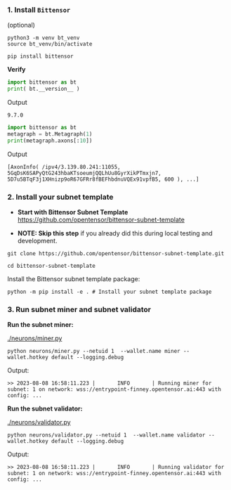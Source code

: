 

### 1. Install `Bittensor`
(optional)
``` 
python3 -m venv bt_venv
source bt_venv/bin/activate
```

```
pip install bittensor
```

**Verify**
``` python
import bittensor as bt
print( bt.__version__ )
```
Output
```
9.7.0

```

``` python
import bittensor as bt
metagraph = bt.Metagraph(1)
print(metagraph.axons[:10])
```

Output
```
[AxonInfo( /ipv4/3.139.80.241:11055, 5GqDsK6SAPyQtG243hbaKTsoeumjQQLhUu8GyrXikPTmxjn7, 5D7u5BTqF3j1XHnizp9oR67GFRr8fBEFhbdnuVQEx91vpfB5, 600 ), ...]

```

### 2. Install your subnet template
- **Start with Bittensor Subnet Template**
https://github.com/opentensor/bittensor-subnet-template

- **NOTE: Skip this step** if you already did this during local testing and development.
```
git clone https://github.com/opentensor/bittensor-subnet-template.git 
```

```
cd bittensor-subnet-template
```

Install the Bittensor subnet template package:
```
python -m pip install -e . # Install your subnet template package
```

### 3. Run subnet miner and subnet validator
**Run the subnet miner:**

[./neurons/miner.py](./neurons/miner.py)
```
python neurons/miner.py --netuid 1  --wallet.name miner --wallet.hotkey default --logging.debug
```

Output:
```
>> 2023-08-08 16:58:11.223 |       INFO       | Running miner for subnet: 1 on network: wss://entrypoint-finney.opentensor.ai:443 with config: ...
```

**Run the subnet validator:**

[./neurons/validator.py](./neurons/validator.py)
```
python neurons/validator.py --netuid 1  --wallet.name validator --wallet.hotkey default --logging.debug
```

Output:
```
>> 2023-08-08 16:58:11.223 |       INFO       | Running validator for subnet: 1 on network: wss://entrypoint-finney.opentensor.ai:443 with config: ...
```

